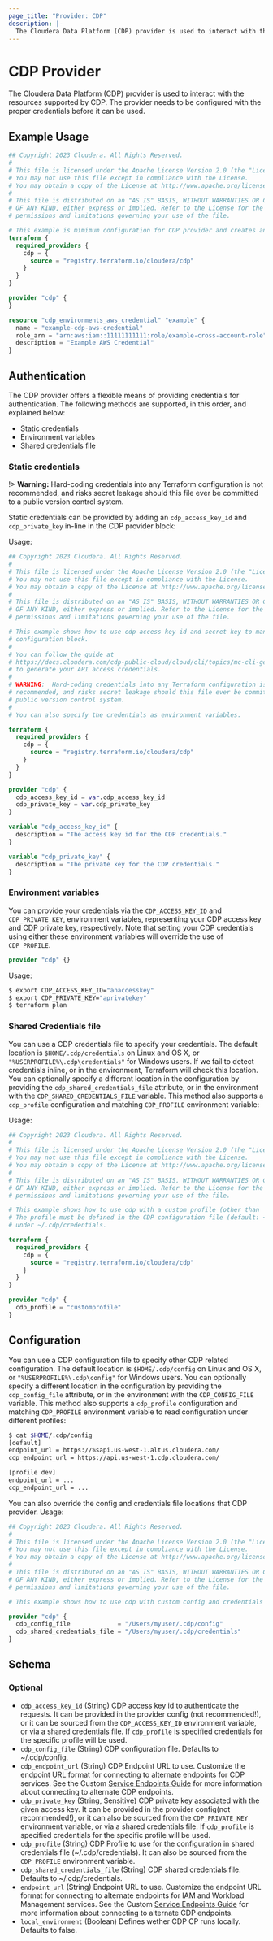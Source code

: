 ```yaml
---
page_title: "Provider: CDP"
description: |-
  The Cloudera Data Platform (CDP) provider is used to interact with the resources supported by CDP.
---
```


# CDP Provider

The Cloudera Data Platform (CDP) provider is used to interact with the resources
supported by CDP. The provider needs to be configured with the proper
credentials before it can be used.

## Example Usage
```terraform
## Copyright 2023 Cloudera. All Rights Reserved.
#
# This file is licensed under the Apache License Version 2.0 (the "License").
# You may not use this file except in compliance with the License.
# You may obtain a copy of the License at http://www.apache.org/licenses/LICENSE-2.0.
#
# This file is distributed on an "AS IS" BASIS, WITHOUT WARRANTIES OR CONDITIONS
# OF ANY KIND, either express or implied. Refer to the License for the specific
# permissions and limitations governing your use of the file.

# This example is mimimum configuration for CDP provider and creates an aws credential in CDP
terraform {
  required_providers {
    cdp = {
      source = "registry.terraform.io/cloudera/cdp"
    }
  }
}

provider "cdp" {
}

resource "cdp_environments_aws_credential" "example" {
  name = "example-cdp-aws-credential"
  role_arn = "arn:aws:iam::11111111111:role/example-cross-account-role"
  description = "Example AWS Credential"
}
```

## Authentication

The CDP provider offers a flexible means of providing credentials for
authentication. The following methods are supported, in this order, and
explained below:

- Static credentials
- Environment variables
- Shared credentials file

### Static credentials

!> **Warning:** Hard-coding credentials into any Terraform configuration is not
recommended, and risks secret leakage should this file ever be committed to a
public version control system.

Static credentials can be provided by adding an `cdp_access_key_id` and
`cdp_private_key` in-line in the CDP provider block:

Usage:
```terraform
## Copyright 2023 Cloudera. All Rights Reserved.
#
# This file is licensed under the Apache License Version 2.0 (the "License").
# You may not use this file except in compliance with the License.
# You may obtain a copy of the License at http://www.apache.org/licenses/LICENSE-2.0.
#
# This file is distributed on an "AS IS" BASIS, WITHOUT WARRANTIES OR CONDITIONS
# OF ANY KIND, either express or implied. Refer to the License for the specific
# permissions and limitations governing your use of the file.

# This example shows how to use cdp access key id and secret key to manually configure the credentials in the provider
# configuration block.
#
# You can follow the guide at
# https://docs.cloudera.com/cdp-public-cloud/cloud/cli/topics/mc-cli-generating-an-api-access-key.html
# to generate your API access credentials.
#
# WARNING:  Hard-coding credentials into any Terraform configuration is NOT
# recommended, and risks secret leakage should this file ever be committed to a
# public version control system.
#
# You can also specify the credentials as environment variables.

terraform {
  required_providers {
    cdp = {
      source = "registry.terraform.io/cloudera/cdp"
    }
  }
}

provider "cdp" {
  cdp_access_key_id = var.cdp_access_key_id
  cdp_private_key = var.cdp_private_key
}

variable "cdp_access_key_id" {
  description = "The access key id for the CDP credentials."
}

variable "cdp_private_key" {
  description = "The private key for the CDP credentials."
}
```


### Environment variables

You can provide your credentials via the `CDP_ACCESS_KEY_ID` and
`CDP_PRIVATE_KEY`, environment variables, representing your CDP
access key and CDP private key, respectively.  Note that setting your
CDP credentials using either these environment variables will override
the use of `CDP_PROFILE`.

```terraform
provider "cdp" {}
```

Usage:

```sh
$ export CDP_ACCESS_KEY_ID="anaccesskey"
$ export CDP_PRIVATE_KEY="aprivatekey"
$ terraform plan
```

### Shared Credentials file

You can use a CDP credentials file to specify your credentials. The
default location is `$HOME/.cdp/credentials` on Linux and OS X, or
`"%USERPROFILE%\.cdp\credentials"` for Windows users. If we fail to
detect credentials inline, or in the environment, Terraform will check
this location. You can optionally specify a different location in the
configuration by providing the `cdp_shared_credentials_file` attribute, or
in the environment with the `CDP_SHARED_CREDENTIALS_FILE` variable.
This method also supports a `cdp_profile` configuration and matching
`CDP_PROFILE` environment variable:

Usage:

```terraform
## Copyright 2023 Cloudera. All Rights Reserved.
#
# This file is licensed under the Apache License Version 2.0 (the "License").
# You may not use this file except in compliance with the License.
# You may obtain a copy of the License at http://www.apache.org/licenses/LICENSE-2.0.
#
# This file is distributed on an "AS IS" BASIS, WITHOUT WARRANTIES OR CONDITIONS
# OF ANY KIND, either express or implied. Refer to the License for the specific
# permissions and limitations governing your use of the file.

# This example shows how to use cdp with a custom profile (other than 'default').
# The profile must be defined in the CDP configuration file (default: ~/.cdp/config) and credentials should be available
# under ~/.cdp/credentials.

terraform {
  required_providers {
    cdp = {
      source = "registry.terraform.io/cloudera/cdp"
    }
  }
}

provider "cdp" {
  cdp_profile = "customprofile"
}
```

## Configuration
You can use a CDP configuration file to specify other CDP related configuration.
The default location is `$HOME/.cdp/config` on Linux and OS X, or
`"%USERPROFILE%\.cdp\config"` for Windows users. You can optionally specify a
different location in the configuration by providing the `cdp_config_file`
attribute, or in the environment with the `CDP_CONFIG_FILE` variable. This method
also supports a `cdp_profile` configuration and matching `CDP_PROFILE` environment
variable to read configuration under different profiles:

```bash
$ cat $HOME/.cdp/config
[default]
endpoint_url = https://%sapi.us-west-1.altus.cloudera.com/
cdp_endpoint_url = https://api.us-west-1.cdp.cloudera.com/

[profile dev]
endpoint_url = ...
cdp_endpoint_url = ...
```

You can also override the config and credentials file locations that CDP provider. Usage:

```terraform
## Copyright 2023 Cloudera. All Rights Reserved.
#
# This file is licensed under the Apache License Version 2.0 (the "License").
# You may not use this file except in compliance with the License.
# You may obtain a copy of the License at http://www.apache.org/licenses/LICENSE-2.0.
#
# This file is distributed on an "AS IS" BASIS, WITHOUT WARRANTIES OR CONDITIONS
# OF ANY KIND, either express or implied. Refer to the License for the specific
# permissions and limitations governing your use of the file.

# This example shows how to use cdp with custom config and credentials files.

provider "cdp" {
  cdp_config_file             = "/Users/myuser/.cdp/config"
  cdp_shared_credentials_file = "/Users/myuser/.cdp/credentials"
}
```

<!-- schema generated by tfplugindocs -->
## Schema

### Optional

- `cdp_access_key_id` (String) CDP access key id to authenticate the requests. It can be provided in the provider config (not recommended!), or it can be sourced from the `CDP_ACCESS_KEY_ID` environment variable, or via a shared credentials file. If `cdp_profile` is specified credentials for the specific profile will be used.
- `cdp_config_file` (String) CDP configuration file. Defaults to ~/.cdp/config.
- `cdp_endpoint_url` (String) CDP Endpoint URL to use. Customize the endpoint URL format for connecting to alternate endpoints for CDP services. See the Custom [Service Endpoints Guide](guides/custom-service-endpoints.md) for more information about connecting to alternate CDP endpoints.
- `cdp_private_key` (String, Sensitive) CDP private key associated with the given access key. It can be provided in the provider config(not recommended!), or it can also be sourced from the `CDP_PRIVATE_KEY` environment variable, or via a shared credentials file. If `cdp_profile` is specified credentials for the specific profile will be used.
- `cdp_profile` (String) CDP Profile to use for the configuration in shared credentials file (~/.cdp/credentials). It can also be sourced from the `CDP_PROFILE` environment variable.
- `cdp_shared_credentials_file` (String) CDP shared credentials file. Defaults to ~/.cdp/credentials.
- `endpoint_url` (String) Endpoint URL to use. Customize the endpoint URL format for connecting to alternate endpoints for IAM and Workload Management services. See the Custom [Service Endpoints Guide](guides/custom-service-endpoints.md) for more information about connecting to alternate CDP endpoints.
- `local_environment` (Boolean) Defines wether CDP CP runs locally. Defaults to false.